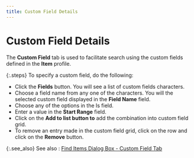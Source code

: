 ```yaml
---
title: Custom Field Details
---
```


# Custom Field Details


The **Custom Field** tab is used  to facilitate search using the custom fields defined in the **Item**  profile.


{:.steps}
To specify a custom field, do the following:

- Click the **Fields** button. You will see a list of  custom fields characters.
- Choose a field  name from any one of the characters. You will the selected custom field  displayed in the **Field Name** field.
- Choose any  of the options in the Is field.
- Enter a value  in the **Start Range** field.
- Click on the  **Add to list button to** add the  combination into custom field grid.
- To remove an  entry made in the custom field grid, click on the row and click on the  **Remove** button.



{:.see_also}
See also
: [Find  Items Dialog Box - Custom Field Tab]({{site.mi_baseurl}}/finding-items/create-a-new-item-filter/find-items-dialog-box/the_find_items_dialog_box_custom_field.html)
